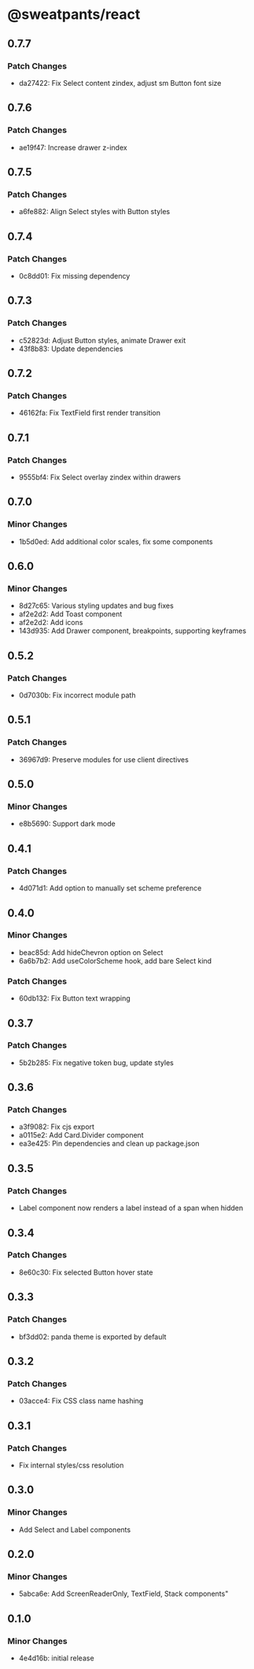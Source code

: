 # @sweatpants/react

## 0.7.7

### Patch Changes

- da27422: Fix Select content zindex, adjust sm Button font size

## 0.7.6

### Patch Changes

- ae19f47: Increase drawer z-index

## 0.7.5

### Patch Changes

- a6fe882: Align Select styles with Button styles

## 0.7.4

### Patch Changes

- 0c8dd01: Fix missing dependency

## 0.7.3

### Patch Changes

- c52823d: Adjust Button styles, animate Drawer exit
- 43f8b83: Update dependencies

## 0.7.2

### Patch Changes

- 46162fa: Fix TextField first render transition

## 0.7.1

### Patch Changes

- 9555bf4: Fix Select overlay zindex within drawers

## 0.7.0

### Minor Changes

- 1b5d0ed: Add additional color scales, fix some components

## 0.6.0

### Minor Changes

- 8d27c65: Various styling updates and bug fixes
- af2e2d2: Add Toast component
- af2e2d2: Add icons
- 143d935: Add Drawer component, breakpoints, supporting keyframes

## 0.5.2

### Patch Changes

- 0d7030b: Fix incorrect module path

## 0.5.1

### Patch Changes

- 36967d9: Preserve modules for use client directives

## 0.5.0

### Minor Changes

- e8b5690: Support dark mode

## 0.4.1

### Patch Changes

- 4d071d1: Add option to manually set scheme preference

## 0.4.0

### Minor Changes

- beac85d: Add hideChevron option on Select
- 6a6b7b2: Add useColorScheme hook, add bare Select kind

### Patch Changes

- 60db132: Fix Button text wrapping

## 0.3.7

### Patch Changes

- 5b2b285: Fix negative token bug, update styles

## 0.3.6

### Patch Changes

- a3f9082: Fix cjs export
- a0115e2: Add Card.Divider component
- ea3e425: Pin dependencies and clean up package.json

## 0.3.5

### Patch Changes

- Label component now renders a label instead of a span when hidden

## 0.3.4

### Patch Changes

- 8e60c30: Fix selected Button hover state

## 0.3.3

### Patch Changes

- bf3dd02: panda theme is exported by default

## 0.3.2

### Patch Changes

- 03acce4: Fix CSS class name hashing

## 0.3.1

### Patch Changes

- Fix internal styles/css resolution

## 0.3.0

### Minor Changes

- Add Select and Label components

## 0.2.0

### Minor Changes

- 5abca6e: Add ScreenReaderOnly, TextField, Stack components"

## 0.1.0

### Minor Changes

- 4e4d16b: initial release
